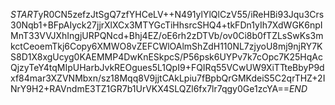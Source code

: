 $START$yR0CN5zefzJtSgQ7zfYHCeLV++N491ylYlQlCzV55/iReHBi93Jqu3Crs30Nqb1+BFpAIyck27jjrXlXCx3MTYGcTiHhsrcSHQ4+tkFDn1yIh7XdWGK6npIMnT33VVJXhIngjURPQNcd+Bhj4EZ/oE6rh2zDTVb/ov0Ci8b0fTZLsSwKs3mkctCeoemTkj6Copy6XMWO8vZEFCWlOAlmShZdH110NL7zjyoU8mj9njRY7KS8D1X8xgUcyg0KAEMMP4DwKnESkpcS/P56psk6UYPv7k7cOpc7K25HqAcQjzyTeY4tqMIpUHarbJvkREOgues5L1QpI9+FQIRq55VCwUW9XiTTteBbyP9dxf84mar3XZVNMbxn/sz18Mqq8V9jjtCAkLpiu7fBpbQrGMKdeiS5C2qrTHZ+2INrY9H2+RAVndmE3TZ1GR7b1UrVKX4SLQZl6fx7lr7qgy0Ge1zcYA==$END$